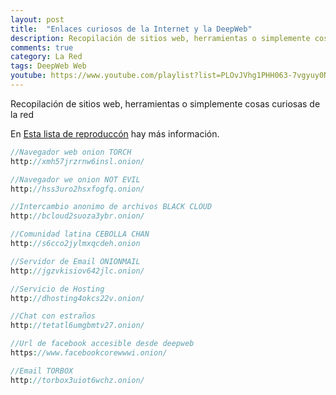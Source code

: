 ```yaml
---
layout: post
title:  "Enlaces curiosos de la Internet y la DeepWeb"
description: Recopilación de sitios web, herramientas o simplemente cosas curiosas de la red
comments: true
category: La Red
tags: DeepWeb Web
youtube: https://www.youtube.com/playlist?list=PLOvJVhg1PHH063-7vgyuy0N0c_yKpfZsG
---
```

Recopilación de sitios web, herramientas o simplemente cosas curiosas de la red

En <a target="_blank" href="{{ page.youtube }}">Esta lista de reproduccón</a> hay más información.

```PHP
//Navegador web onion TORCH
http://xmh57jrzrnw6insl.onion/

//Navegador we onion NOT EVIL
http://hss3uro2hsxfogfq.onion/

//Intercambio anonimo de archivos BLACK CLOUD
http://bcloud2suoza3ybr.onion/

//Comunidad latina CEBOLLA CHAN
http://s6cco2jylmxqcdeh.onion

//Servidor de Email ONIONMAIL
http://jgzvkisiov642jlc.onion/

//Servicio de Hosting 
http://dhosting4okcs22v.onion/

//Chat con estraños
http://tetatl6umgbmtv27.onion/

//Url de facebook accesible desde deepweb
https://www.facebookcorewwwi.onion/

//Email TORBOX
http://torbox3uiot6wchz.onion/
```

